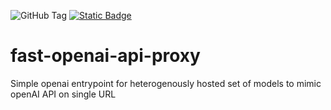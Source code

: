 ![GitHub Tag](https://img.shields.io/github/v/tag/HanseWare/fast-openai-api-proxy?&label=Latest)
[![Static Badge](https://img.shields.io/badge/dockerhub-images-important.svg?&logo=Docker)](https://hub.docker.com/repository/docker/hanseware/fast-openai-api-proxy)
# fast-openai-api-proxy

Simple openai entrypoint for heterogenously hosted set of models to mimic openAI API on single URL
